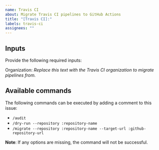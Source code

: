 ```yaml
---
name: Travis CI
about: Migrate Travis CI pipelines to GitHub Actions
title: "[Travis CI]:"
labels: travis-ci
assignees: ""
---
```


## Inputs

Provide the following required inputs:

Organization: _Replace this text  with the Travis CI organization to migrate pipelines from._

## Available commands

The following commands can be executed by adding a comment to this issue:

- `/audit`
- `/dry-run --repository :repository-name`
- `/migrate --repository :repository-name --target-url :github-repository-url`

**Note**: If any options are missing, the command will not be successful.
